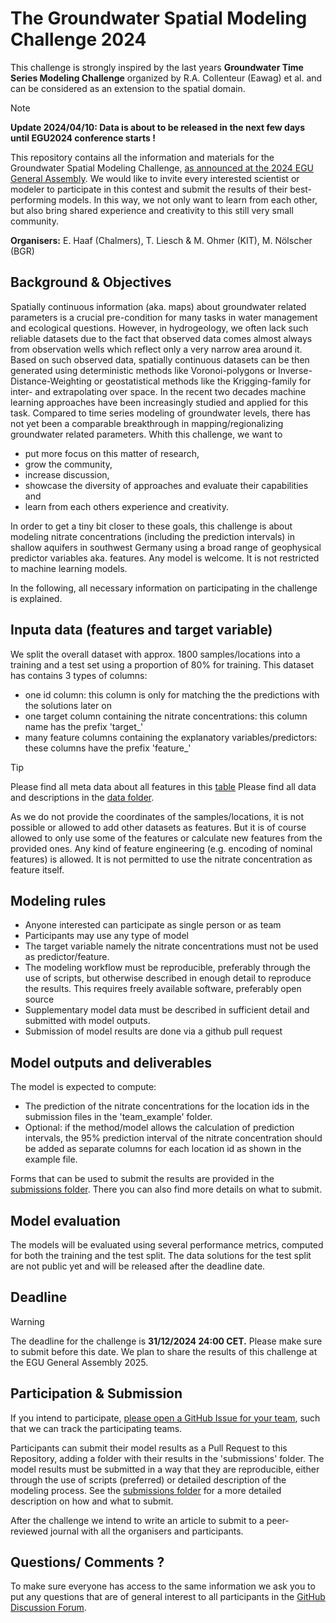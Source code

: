 # The Groundwater Spatial Modeling Challenge 2024

This challenge is strongly inspired by the last years **Groundwater Time Series Modeling Challenge** organized by R.A. Collenteur (Eawag) et al. and can be considered as an extension to the spatial domain.


> [!NOTE]
> **Update 2024/04/10: Data is about to be released in the next few days until EGU2024 conference starts !**


This repository contains all the information and materials for the Groundwater Spatial Modeling Challenge, [as 
announced at the 2024 EGU General Assembly](https://meetingorganizer.copernicus.org/EGU24/EGU24-10386.html).
We would like to invite every interested scientist or modeler to participate in this contest and submit the results of their best-performing models.
In this way, we not only want to learn from each other, but also bring shared experience and creativity to this still very small community.

**Organisers:**  E. Haaf (Chalmers), T. Liesch & M. Ohmer (KIT), M. Nölscher (BGR)


## Background & Objectives

Spatially continuous information (aka. maps) about groundwater related parameters is a crucial pre-condition for many tasks in water management and ecological questions.
However, in hydrogeology, we often lack such reliable datasets due to the fact that observed data comes almost always from observation wells which reflect only a very narrow area around it. Based on such observed data, spatially continuous datasets can be then generated using deterministic methods like Voronoi-polygons or Inverse-Distance-Weighting or geostatistical methods like the Krigging-family for inter- and extrapolating over space. In the recent two decades machine learning approaches have been increasingly studied and applied for this task. Compared to time series modeling of groundwater levels, there has not yet been a comparable breakthrough in mapping/regionalizing groundwater related parameters.
Whith this challenge, we want to 

- put more focus on this matter of research,
- grow the community,
- increase discussion,
- showcase the diversity of approaches and evaluate their capabilities and
- learn from each others experience and creativity.

In order to get a tiny bit closer to these goals, this challenge is about modeling nitrate concentrations (including the prediction intervals) in shallow aquifers in southwest Germany using a broad range of geophysical predictor variables aka. features. Any model is welcome. It is not restricted to machine learning models.

In the following, all necessary information on participating in the challenge is explained.


## Inputa data (features and target variable) 

We split the overall dataset with approx. 1800 samples/locations into a training and a test set using a proportion of 80% for training.
This dataset has contains 3 types of columns:

- one id column: this column is only for matching the the predictions with the solutions later on
- one target column containing the nitrate concentrations: this column name has the prefix 'target_'
- many feature columns containing the explanatory variables/predictors: these columns have the prefix 'feature_'

> [!TIP]
> Please find all meta data about all features in this [table](https://groundwater-spatial-modeling-challenge.github.io/challenge2024/features.html)
> Please find all data and descriptions in the [data folder](https://github.com/Groundwater-Spatial-Modeling-Challenge/challenge2024/tree/main/data).

As we do not provide the coordinates of the samples/locations, it is not possible or allowed to add other datasets as features. But it is of course allowed to only use some of the features or calculate new features from the provided ones. Any kind of feature engineering (e.g. encoding of nominal features) is allowed. It is not permitted to use the nitrate concentration as feature itself.

## Modeling rules

- Anyone interested can participate as single person or as team
- Participants may use any type of model
- The target variable namely the nitrate concentrations must not be used as predictor/feature. 
- The modeling workflow must be reproducible, preferably through the use of scripts, but otherwise described in 
  enough detail to reproduce the results. This requires freely available software, preferably open source
- Supplementary model data must be described in sufficient detail and submitted with model outputs.
- Submission of model results are done via a github pull request

## Model outputs and deliverables

The model is expected to compute: 

-	The prediction of the nitrate concentrations for the location ids in the submission files in the  'team_example' folder. 
- Optional: if the method/model allows the calculation of prediction intervals, the 95% prediction interval of the nitrate concentration should be added as separate columns for each location id as shown in the example file.

Forms that can be used to submit the results are provided in the [submissions folder](https://github.com/Groundwater-Spatial-Modeling-Challenge/challenge2024/tree/main/submissions). 
There you can also find more details on what to submit.

## Model evaluation

The models will be evaluated using several performance metrics, computed for both the 
training and the test split. The data solutions for the test split are not public yet and will be 
released after the deadline date.

## Deadline

> [!WARNING]
> The deadline for the challenge is **31/12/2024 24:00 CET.** Please make sure to submit before this date. We plan to share the results of this challenge at the EGU General Assembly 2025.

## Participation & Submission
If you intend to participate, [please open a GitHub Issue for your team](https://github.com/Groundwater-Spatial-Modeling-Challenge/challenge2024/issues), such that we can track the participating teams.

Participants can submit their model results as a Pull Request to this Repository, adding a folder with their results 
in the 'submissions' folder. The model results must be submitted in a way that they are reproducible, either through 
the use of scripts (preferred) or detailed description of the modeling process. See the [submissions folder](https://github.com/gwmodeling/challenge/tree/main/submissions) for a more detailed description on how and what to submit.

After the challenge we intend to write an article to submit to a peer-reviewed journal with all the organisers and participants.

## Questions/ Comments ?

To make sure everyone has access to the same information we ask you to put any questions that are of general 
interest to all participants in the [GitHub Discussion Forum](https://github.com/Groundwater-Spatial-Modeling-Challenge/challenge2024/discussions).



